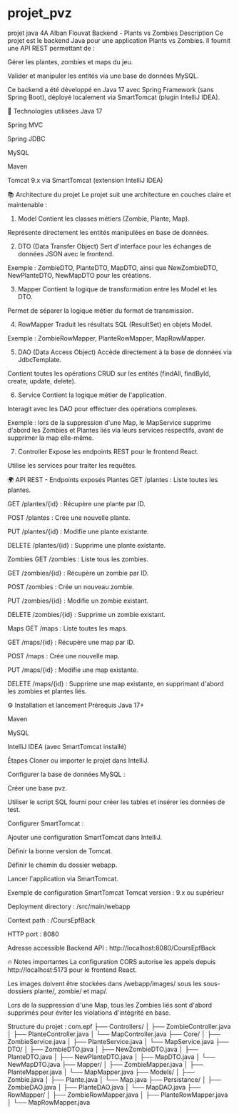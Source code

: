 # projet_pvz
projet java 4A Alban Flouvat
Backend - Plants vs Zombies
Description
Ce projet est le backend Java pour une application Plants vs Zombies.
Il fournit une API REST permettant de :

Gérer les plantes, zombies et maps du jeu.

Valider et manipuler les entités via une base de données MySQL.

Ce backend a été développé en Java 17 avec Spring Framework (sans Spring Boot), déployé localement via SmartTomcat (plugin IntelliJ IDEA).

🔧 Technologies utilisées
Java 17

Spring MVC

Spring JDBC

MySQL

Maven

Tomcat 9.x via SmartTomcat (extension IntelliJ IDEA)

📚 Architecture du projet
Le projet suit une architecture en couches claire et maintenable :

1. Model
Contient les classes métiers (Zombie, Plante, Map).

Représente directement les entités manipulées en base de données.

2. DTO (Data Transfer Object)
Sert d'interface pour les échanges de données JSON avec le frontend.

Exemple : ZombieDTO, PlanteDTO, MapDTO, ainsi que NewZombieDTO, NewPlanteDTO, NewMapDTO pour les créations.

3. Mapper
Contient la logique de transformation entre les Model et les DTO.

Permet de séparer la logique métier du format de transmission.

4. RowMapper
Traduit les résultats SQL (ResultSet) en objets Model.

Exemple : ZombieRowMapper, PlanteRowMapper, MapRowMapper.

5. DAO (Data Access Object)
Accède directement à la base de données via JdbcTemplate.

Contient toutes les opérations CRUD sur les entités (findAll, findById, create, update, delete).

6. Service
Contient la logique métier de l'application.

Interagit avec les DAO pour effectuer des opérations complexes.

Exemple : lors de la suppression d'une Map, le MapService supprime d'abord les Zombies et Plantes liés via leurs services respectifs, avant de supprimer la map elle-même.

7. Controller
Expose les endpoints REST pour le frontend React.

Utilise les services pour traiter les requêtes.

🌍 API REST - Endpoints exposés
Plantes
GET /plantes : Liste toutes les plantes.

GET /plantes/{id} : Récupère une plante par ID.

POST /plantes : Crée une nouvelle plante.

PUT /plantes/{id} : Modifie une plante existante.

DELETE /plantes/{id} : Supprime une plante existante.

Zombies
GET /zombies : Liste tous les zombies.

GET /zombies/{id} : Récupère un zombie par ID.

POST /zombies : Crée un nouveau zombie.

PUT /zombies/{id} : Modifie un zombie existant.

DELETE /zombies/{id} : Supprime un zombie existant.

Maps
GET /maps : Liste toutes les maps.

GET /maps/{id} : Récupère une map par ID.

POST /maps : Crée une nouvelle map.

PUT /maps/{id} : Modifie une map existante.

DELETE /maps/{id} : Supprime une map existante, en supprimant d'abord les zombies et plantes liés.

⚙️ Installation et lancement
Prérequis
Java 17+

Maven

MySQL

IntelliJ IDEA (avec SmartTomcat installé)

Étapes
Cloner ou importer le projet dans IntelliJ.

Configurer la base de données MySQL :

Créer une base pvz.

Utiliser le script SQL fourni pour créer les tables et insérer les données de test.

Configurer SmartTomcat :

Ajouter une configuration SmartTomcat dans IntelliJ.

Définir la bonne version de Tomcat.

Définir le chemin du dossier webapp.

Lancer l'application via SmartTomcat.

Exemple de configuration SmartTomcat
Tomcat version : 9.x ou supérieur

Deployment directory : /src/main/webapp

Context path : /CoursEpfBack

HTTP port : 8080

Adresse accessible
Backend API : http://localhost:8080/CoursEpfBack

🔥 Notes importantes
La configuration CORS autorise les appels depuis http://localhost:5173 pour le frontend React.

Les images doivent être stockées dans /webapp/images/ sous les sous-dossiers plante/, zombie/ et map/.

Lors de la suppression d'une Map, tous les Zombies liés sont d'abord supprimés pour éviter les violations d'intégrité en base.

Structure du projet : 
com.epf
├── Controllers/
│   ├── ZombieController.java
│   ├── PlanteController.java
│   └── MapController.java
├── Core/
│   ├── ZombieService.java
│   ├── PlanteService.java
│   └── MapService.java
├── DTO/
│   ├── ZombieDTO.java
│   ├── NewZombieDTO.java
│   ├── PlanteDTO.java
│   ├── NewPlanteDTO.java
│   ├── MapDTO.java
│   └── NewMapDTO.java
├── Mapper/
│   ├── ZombieMapper.java
│   ├── PlanteMapper.java
│   └── MapMapper.java
├── Models/
│   ├── Zombie.java
│   ├── Plante.java
│   └── Map.java
├── Persistance/
│   ├── ZombieDAO.java
│   ├── PlanteDAO.java
│   └── MapDAO.java
├── RowMapper/
│   ├── ZombieRowMapper.java
│   ├── PlanteRowMapper.java
│   └── MapRowMapper.java

